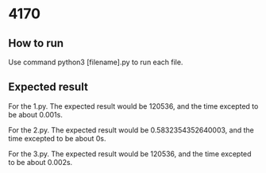 # 4170

## How to run

Use command python3 [filename].py to run each file. 

## Expected result

For the 1.py. The expected result would be 120536, and the time excepted to be about 0.001s.

For the 2.py. The expected result would be 0.5832354352640003, and the time excepted to be about 0s.

For the 3.py. The expected result would be 120536, and the time excepted to be about 0.002s.

